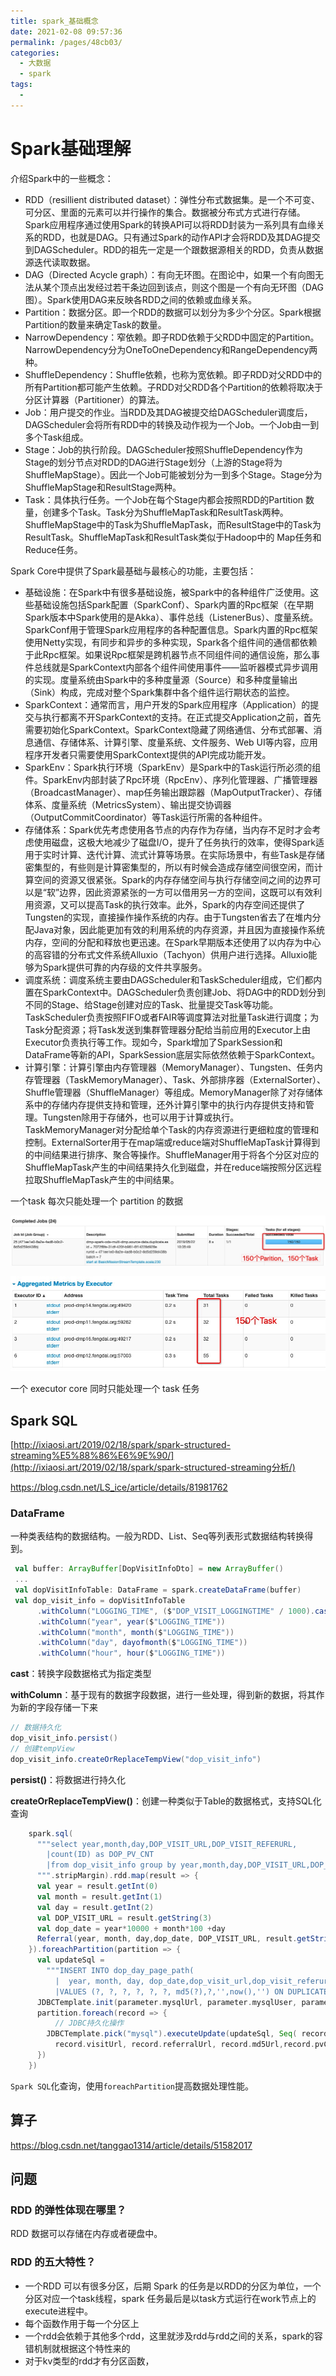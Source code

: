 ```yaml
---
title: spark_基础概念
date: 2021-02-08 09:57:36
permalink: /pages/48cb03/
categories:
  - 大数据
  - spark
tags:
  - 
---
```

# Spark基础理解

介绍Spark中的一些概念：

- RDD（resillient distributed dataset）：弹性分布式数据集。是一个不可变、可分区、里面的元素可以并行操作的集合。数据被分布式方式进行存储。Spark应用程序通过使用Spark的转换API可以将RDD封装为一系列具有血缘关系的RDD，也就是DAG。只有通过Spark的动作API才会将RDD及其DAG提交到DAGScheduler。RDD的祖先一定是一个跟数据源相关的RDD，负责从数据源迭代读取数据。
- DAG（Directed Acycle graph）：有向无环图。在图论中，如果一个有向图无法从某个顶点出发经过若干条边回到该点，则这个图是一个有向无环图（DAG图）。Spark使用DAG来反映各RDD之间的依赖或血缘关系。
- Partition：数据分区。即一个RDD的数据可以划分为多少个分区。Spark根据Partition的数量来确定Task的数量。
- NarrowDependency：窄依赖。即子RDD依赖于父RDD中固定的Partition。NarrowDependency分为OneToOneDependency和RangeDependency两种。
- ShuffleDependency：Shuffle依赖，也称为宽依赖。即子RDD对父RDD中的所有Partition都可能产生依赖。子RDD对父RDD各个Partition的依赖将取决于分区计算器（Partitioner）的算法。
- Job：用户提交的作业。当RDD及其DAG被提交给DAGScheduler调度后，DAGScheduler会将所有RDD中的转换及动作视为一个Job。一个Job由一到多个Task组成。
- Stage：Job的执行阶段。DAGScheduler按照ShuffleDependency作为Stage的划分节点对RDD的DAG进行Stage划分（上游的Stage将为ShuffleMapStage）。因此一个Job可能被划分为一到多个Stage。Stage分为ShuffleMapStage和ResultStage两种。
- Task：具体执行任务。一个Job在每个Stage内都会按照RDD的Partition 数量，创建多个Task。Task分为ShuffleMapTask和ResultTask两种。ShuffleMapStage中的Task为ShuffleMapTask，而ResultStage中的Task为ResultTask。ShuffleMapTask和ResultTask类似于Hadoop中的 Map任务和Reduce任务。

Spark Core中提供了Spark最基础与最核心的功能，主要包括：

- 基础设施：在Spark中有很多基础设施，被Spark中的各种组件广泛使用。这些基础设施包括Spark配置（SparkConf）、Spark内置的Rpc框架（在早期Spark版本中Spark使用的是Akka）、事件总线（ListenerBus）、度量系统。SparkConf用于管理Spark应用程序的各种配置信息。Spark内置的Rpc框架使用Netty实现，有同步和异步的多种实现，Spark各个组件间的通信都依赖于此Rpc框架。如果说Rpc框架是跨机器节点不同组件间的通信设施，那么事件总线就是SparkContext内部各个组件间使用事件——监听器模式异步调用的实现。度量系统由Spark中的多种度量源（Source）和多种度量输出（Sink）构成，完成对整个Spark集群中各个组件运行期状态的监控。
- SparkContext：通常而言，用户开发的Spark应用程序（Application）的提交与执行都离不开SparkContext的支持。在正式提交Application之前，首先需要初始化SparkContext。SparkContext隐藏了网络通信、分布式部署、消息通信、存储体系、计算引擎、度量系统、文件服务、Web UI等内容，应用程序开发者只需要使用SparkContext提供的API完成功能开发。
- SparkEnv：Spark执行环境（SparkEnv）是Spark中的Task运行所必须的组件。SparkEnv内部封装了Rpc环境（RpcEnv）、序列化管理器、广播管理器（BroadcastManager）、map任务输出跟踪器（MapOutputTracker）、存储体系、度量系统（MetricsSystem）、输出提交协调器（OutputCommitCoordinator）等Task运行所需的各种组件。
- 存储体系：Spark优先考虑使用各节点的内存作为存储，当内存不足时才会考虑使用磁盘，这极大地减少了磁盘I/O，提升了任务执行的效率，使得Spark适用于实时计算、迭代计算、流式计算等场景。在实际场景中，有些Task是存储密集型的，有些则是计算密集型的，所以有时候会造成存储空间很空闲，而计算空间的资源又很紧张。Spark的内存存储空间与执行存储空间之间的边界可以是“软”边界，因此资源紧张的一方可以借用另一方的空间，这既可以有效利用资源，又可以提高Task的执行效率。此外，Spark的内存空间还提供了Tungsten的实现，直接操作操作系统的内存。由于Tungsten省去了在堆内分配Java对象，因此能更加有效的利用系统的内存资源，并且因为直接操作系统内存，空间的分配和释放也更迅速。在Spark早期版本还使用了以内存为中心的高容错的分布式文件系统Alluxio（Tachyon）供用户进行选择。Alluxio能够为Spark提供可靠的内存级的文件共享服务。
- 调度系统：调度系统主要由DAGScheduler和TaskScheduler组成，它们都内置在SparkContext中。DAGScheduler负责创建Job、将DAG中的RDD划分到不同的Stage、给Stage创建对应的Task、批量提交Task等功能。TaskScheduler负责按照FIFO或者FAIR等调度算法对批量Task进行调度；为Task分配资源；将Task发送到集群管理器分配给当前应用的Executor上由Executor负责执行等工作。现如今，Spark增加了SparkSession和DataFrame等新的API，SparkSession底层实际依然依赖于SparkContext。
- 计算引擎：计算引擎由内存管理器（MemoryManager）、Tungsten、任务内存管理器（TaskMemoryManager）、Task、外部排序器（ExternalSorter）、Shuffle管理器（ShuffleManager）等组成。MemoryManager除了对存储体系中的存储内存提供支持和管理，还外计算引擎中的执行内存提供支持和管理。Tungsten除用于存储外，也可以用于计算或执行。TaskMemoryManager对分配给单个Task的内存资源进行更细粒度的管理和控制。ExternalSorter用于在map端或reduce端对ShuffleMapTask计算得到的中间结果进行排序、聚合等操作。ShuffleManager用于将各个分区对应的ShuffleMapTask产生的中间结果持久化到磁盘，并在reduce端按照分区远程拉取ShuffleMapTask产生的中间结果。

一个task 每次只能处理一个 partition 的数据

![image-20190522104025987](assets/image-20190522104025987.png)

![image-20190522104309159](assets/image-20190522104309159.png)

一个 executor core 同时只能处理一个 task 任务



## Spark SQL

[http://ixiaosi.art/2019/02/18/spark/spark-structured-streaming%E5%88%86%E6%9E%90/](http://ixiaosi.art/2019/02/18/spark/spark-structured-streaming分析/)

https://blog.csdn.net/LS_ice/article/details/81981762

### DataFrame

一种类表结构的数据结构。一般为RDD、List、Seq等列表形式数据结构转换得到。

```scala
 val buffer: ArrayBuffer[DopVisitInfoDto] = new ArrayBuffer()
 ...
 val dopVisitInfoTable: DataFrame = spark.createDataFrame(buffer)
 val dop_visit_info = dopVisitInfoTable
      .withColumn("LOGGING_TIME", ($"DOP_VISIT_LOGGINGTIME" / 1000).cast(TimestampType))
      .withColumn("year", year($"LOGGING_TIME"))
      .withColumn("month", month($"LOGGING_TIME"))
      .withColumn("day", dayofmonth($"LOGGING_TIME"))
      .withColumn("hour", hour($"LOGGING_TIME"))
```

**cast**：转换字段数据格式为指定类型

**withColumn**：基于现有的数据字段数据，进行一些处理，得到新的数据，将其作为新的字段存储一下来

```scala
// 数据持久化
dop_visit_info.persist()
// 创建tempView
dop_visit_info.createOrReplaceTempView("dop_visit_info")
```

**persist()**：将数据进行持久化

**createOrReplaceTempView()**：创建一种类似于Table的数据格式，支持SQL化查询

```scala
    spark.sql(
      """select year,month,day,DOP_VISIT_URL,DOP_VISIT_REFERURL,
        |count(ID) as DOP_PV_CNT
        |from dop_visit_info group by year,month,day,DOP_VISIT_URL,DOP_VISIT_REFERURL
      """.stripMargin).rdd.map(result => {
      val year = result.getInt(0)
      val month = result.getInt(1)
      val day = result.getInt(2)
      val DOP_VISIT_URL = result.getString(3)
      val dop_date = year*10000 + month*100 +day
      Referral(year, month, day,dop_date, DOP_VISIT_URL, result.getString(4),DOP_VISIT_URL+result.getString(4),result.getLong(5))
    }).foreachPartition(partition => {
      val updateSql =
        """INSERT INTO dop_day_page_path(
          |  year, month, day, dop_date,dop_visit_url,dop_visit_referurl,dop_md5_url,dop_pv_cnt,create_by,create_time,update_by)
          |VALUES (?, ?, ?, ?, ?, ?, md5(?),?,'',now(),'') ON DUPLICATE KEY UPDATE dop_pv_cnt = ? """.stripMargin
      JDBCTemplate.init(parameter.mysqlUrl, parameter.mysqlUser, parameter.mysqlPassword,flag="mysql")
      partition.foreach(record => {
          // JDBC持久化操作
        JDBCTemplate.pick("mysql").executeUpdate(updateSql, Seq( record.year, record.month, record.day,record.dopDate,
          record.visitUrl, record.referralUrl, record.md5Url,record.pvCnt, record.pvCnt))
      })
    })
```

`Spark SQL`化查询，使用`foreachPartition`提高数据处理性能。

## 算子

https://blog.csdn.net/tanggao1314/article/details/51582017



## 问题

### RDD 的弹性体现在哪里？

RDD 数据可以存储在内存或者硬盘中。

### RDD 的五大特性？

- 一个RDD 可以有很多分区，后期 Spark 的任务是以RDD的分区为单位，一个分区对应一个task线程，spark 任务最后是以task方式运行在work节点上的execute进程中。
- 每个函数作用于每一个分区上
- 一个rdd会依赖于其他多个rdd，这里就涉及rdd与rdd之间的关系，spark的容错机制就根据这个特性来的
- 对于kv类型的rdd才有分区函数，